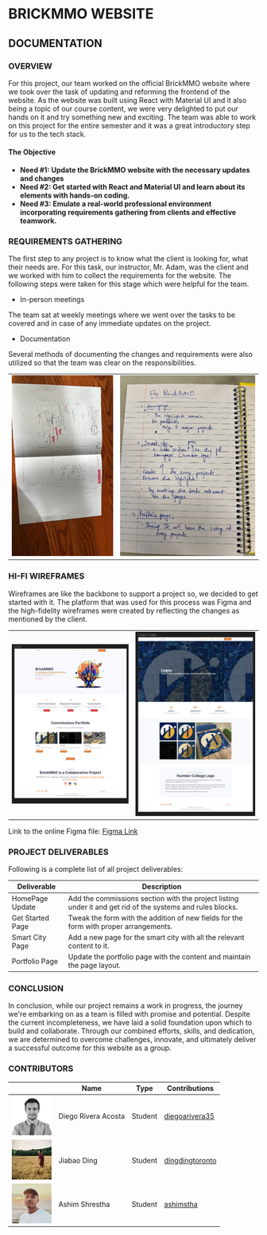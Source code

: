 # BRICKMMO WEBSITE

## DOCUMENTATION

### OVERVIEW

For this project, our team worked on the official BrickMMO website where we took over the task of updating and reforming the frontend of the website. As the website was built using React with Material UI and it also being a topic of our course content, we were very delighted to put our hands on it and try something new and exciting. The team was able to work on this project for the entire semester and it was a great introductory step for us to the tech stack.

#### The Objective

- __Need #1: Update the BrickMMO website with the necessary updates and changes__
- __Need #2: Get started with React and Material UI and learn about its elements with hands-on coding.__
- __Need #3: Emulate a real-world professional environment incorporating requirements gathering from clients and effective teamwork.__

### REQUIREMENTS GATHERING

The first step to any project is to know what the client is looking for, what their needs are. For this task, our instructor, Mr. Adam, was the client and we worked with him to collect the requirements for the website. The following steps were taken for this stage which were helpful for the team.

- In-person meetings

The team sat at weekly meetings where we went over the tasks to be covered and in case of any immediate updates on the project.

- Documentation

Several methods of documenting the changes and requirements were also utilized so that the team was clear on the responsibilities.

|  |  |
| - | - |
| ![Documentation-1](/images/v3-Documentation1.jpg) | ![Documentation-2](/images/v3-Documentation2.jpg) |

### HI-FI WIREFRAMES

Wireframes are like the backbone to support a project so, we decided to get started with it. The platform that was used for this process was Figma and the high-fidelity wireframes were created by reflecting the changes as mentioned by the client.

|  |  |
| - | - |
| ![Wireframes1](/images/v3wireframes1.png) | ![Wireframes2](/images/v3wireframes2.png) |

Link to the online Figma file: [Figma Link](https://www.figma.com/file/7Bx7HJFw4NyemcKUFGRnYF/BrickMMO-Website-Wireframes?type=design&node-id=0-1&mode=design&t=POGj1ACwDQUiw6Fs-0)

### PROJECT DELIVERABLES

Following is a complete list of all project deliverables:

| Deliverable | Description |
| ----------- | ----------- |
| HomePage Update | Add the commissions section with the project listing under it and get rid of the systems and rules blocks. |
| Get Started Page | Tweak the form with the addition of new fields for the form with proper arrangements. |
| Smart City Page | Add a new page for the smart city with all the relevant content to it. |
| Portfolio Page | Update the portfolio page with the content and maintain the page layout. |

### CONCLUSION 

In conclusion, while our project remains a work in progress, the journey we're embarking on as a team is filled with promise and potential. Despite the current incompleteness, we have laid a solid foundation upon which to build and collaborate. Through our combined efforts, skills, and dedication, we are determined to overcome challenges, innovate, and ultimately deliver a successful outcome for this website as a group.

### CONTRIBUTORS
|  | Name | Type | Contributions |
| - | - | - | - |
| ![Diego](/images/diegoarivera35.png) | Diego Rivera Acosta | Student | [diegoarivera35](https://contributions.brickmmo.com/students/diegoarivera35) |
| ![Jiabao](/images/dingdingtoronto.jpg) | Jiabao Ding | Student | [dingdingtoronto](https://contributions.brickmmo.com/students/dingdingtoronto) |  
| ![Ashim](/images/ashimshrestha.jpg) | Ashim Shrestha | Student | [ashimstha](https://contributions.brickmmo.com/students/ashimstha) |  